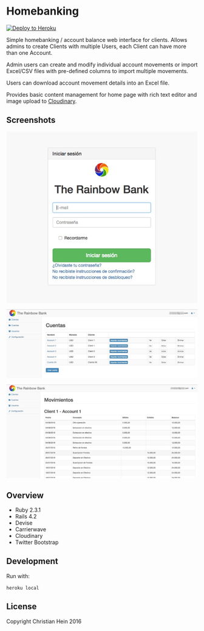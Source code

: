Homebanking
================

[![Deploy to Heroku](https://www.herokucdn.com/deploy/button.png)](https://heroku.com/deploy)

Simple homebanking / account balance web interface for clients. Allows admins to create Clients with multiple Users, each Client can have more than one Account.

Admin users can create and modify individual account movements or import Excel/CSV files with pre-defined columns to import multiple movements.

Users can download account movement details into an Excel file.

Provides basic content management for home page with rich text editor and image upload to [Cloudinary](http://cloudinary.com/).

Screenshots
-----------

![Login](/screenshots/login.jpg?raw=true "Login")

![Accounts](/screenshots/accounts.jpg?raw=true "Accounts")

![Movements](/screenshots/movements.jpg?raw=true "Movements")

Overview
--------

- Ruby 2.3.1
- Rails 4.2
- Devise
- Carrierwave
- Cloudinary
- Twitter Bootstrap

Development
------------

Run with:

```
heroku local
```

License
-------

Copyright Christian Hein 2016
